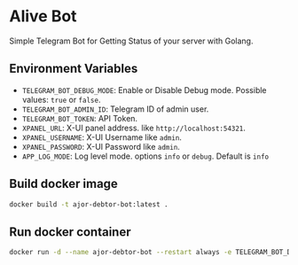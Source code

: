 # Alive Bot

Simple Telegram Bot for Getting Status of your server with Golang.

## Environment Variables

- `TELEGRAM_BOT_DEBUG_MODE`: Enable or Disable Debug mode. Possible values: `true` or `false`.
- `TELEGRAM_BOT_ADMIN_ID`: Telegram ID of admin user.
- `TELEGRAM_BOT_TOKEN`: API Token.
- `XPANEL_URL`: X-UI panel address. like `http://localhost:54321`.
- `XPANEL_USERNAME`: X-UI Username like `admin`.
- `XPANEL_PASSWORD`: X-UI Password like `admin`.
- `APP_LOG_MODE`: Log level mode. options `info` or `debug`. Default is `info`

## Build docker image

```bash
docker build -t ajor-debtor-bot:latest .
```

## Run docker container

```bash
docker run -d --name ajor-debtor-bot --restart always -e TELEGRAM_BOT_DEBUG_MODE=false -e TELEGRAM_BOT_ADMIN_ID=YOUR_TELEGRAM_USER_ID -e TELEGRAM_BOT_TOKEN="YOUR_BOT_TOKEN" -e XPANEL_URL="http://localhost:54321" -e XPANEL_USERNAME=admin -e XPANEL_PASSWORD=admin ajor-debtor-bot:latest
```
